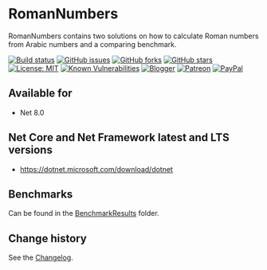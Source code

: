 RomanNumbers
====================================

RomanNumbers contains two solutions on how to calculate Roman numbers from Arabic numbers and a comparing benchmark.

[![Build status](https://ci.appveyor.com/api/projects/status/ehs2puhqb2klegu1?svg=true)](https://ci.appveyor.com/project/SeppPenner/romannumbers)
[![GitHub issues](https://img.shields.io/github/issues/SeppPenner/RomanNumbers.svg)](https://github.com/SeppPenner/RomanNumbers/issues)
[![GitHub forks](https://img.shields.io/github/forks/SeppPenner/RomanNumbers.svg)](https://github.com/SeppPenner/RomanNumbers/network)
[![GitHub stars](https://img.shields.io/github/stars/SeppPenner/RomanNumbers.svg)](https://github.com/SeppPenner/RomanNumbers/stargazers)
[![License: MIT](https://img.shields.io/badge/License-MIT-blue.svg)](https://raw.githubusercontent.com/SeppPenner/RomanNumbers/master/License.txt)
[![Known Vulnerabilities](https://snyk.io/test/github/SeppPenner/RomanNumbers/badge.svg)](https://snyk.io/test/github/SeppPenner/RomanNumbers)
[![Blogger](https://img.shields.io/badge/Follow_me_on-blogger-orange)](https://franzhuber23.blogspot.de/)
[![Patreon](https://img.shields.io/badge/Patreon-F96854?logo=patreon&logoColor=white)](https://patreon.com/SeppPennerOpenSourceDevelopment)
[![PayPal](https://img.shields.io/badge/PayPal-00457C?logo=paypal&logoColor=white)](https://paypal.me/th070795)

## Available for
* Net 8.0

## Net Core and Net Framework latest and LTS versions
* https://dotnet.microsoft.com/download/dotnet

## Benchmarks
Can be found in the [BenchmarkResults](./BenchmarkResults) folder.

Change history
--------------

See the [Changelog](https://github.com/SeppPenner/RomanNumbers/blob/master/Changelog.md).